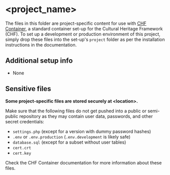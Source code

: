 # \<project_name\>

The files in this folder are project-specific content for use with
[CHF Container](https://github.com/digicademy-chf/chf_container), a standard
container set-up for the Cultural Heritage Framework (CHF). To set up a
development or production environment of this project, simply drop these files
into the set-up's `project` folder as per the installation instructions in the
documentation.

## Additional setup info

- None

## Sensitive files

**Some project-specific files are stored securely at \<location\>.**

Make sure that the following files do not get pushed into a public or
semi-public repository as they may contain user data, passwords, and other
secret credentials:

- `settings.php` (except for a version with dummy password hashes)
- `.env` or `.env.production` (`.env.development` is likely safe)
- `database.sql` (except for a subset without user tables)
- `cert.crt`
- `cert.key`

Check the CHF Container documentation for more information about these files.
